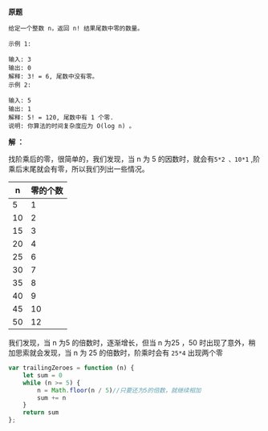 **原题**

```
给定一个整数 n，返回 n! 结果尾数中零的数量。

示例 1:

输入: 3
输出: 0
解释: 3! = 6, 尾数中没有零。
示例 2:

输入: 5
输出: 1
解释: 5! = 120, 尾数中有 1 个零.
说明: 你算法的时间复杂度应为 O(log n) 。
```

**解 ：**

找阶乘后的零，很简单的，我们发现，当 n 为 5 的因数时，就会有`5*2 、10*1` ,阶乘后末尾就会有零，所以我们列出一些情况。

| n    | 零的个数 |
| ---- | -------- |
| 5    | 1        |
| 10   | 2        |
| 15   | 3        |
| 20   | 4        |
| 25   | 6        |
| 30   | 7        |
| 35   | 8        |
| 40   | 9        |
| 45   | 10       |
| 50   | 12       |

我们发现，当 n 为5 的倍数时，逐渐增长，但当 n 为25 ，50 时出现了意外，稍加思索就会发现，当 n 为 25 的倍数时，阶乘时会有 `25*4` 出现两个零

```js
var trailingZeroes = function (n) {
    let sum = 0
    while (n >= 5) {
        n = Math.floor(n / 5)//只要还为5的倍数，就继续相加
        sum += n
    }
    return sum
};
```

